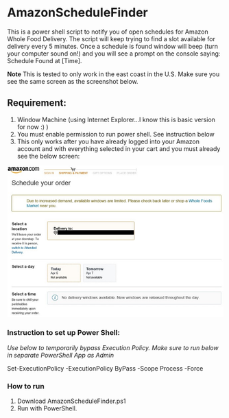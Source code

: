 # AmazonScheduleFinder
This is a power shell script to notify you of open schedules for Amazon Whole Food Delivery.  The script will keep trying to find a slot available for delivery every 5 minutes.  Once a schedule is found window will beep (turn your computer sound on!) and you will see a prompt on the console saying: Schedule Found at [Time].

**Note** This is tested to only work in the east coast in the U.S. Make sure you see the same screen as the screenshot below. 

## Requirement:
1. Window Machine (using Internet Explorer...I know this is basic version for now :) )
2. You must enable permission to run power shell.  See instruction below
3. This only works after you have already logged into your Amazon account and with everything selected in your cart and you must already see the below screen:

![alt tag](screen.jpg "Screen shot of check out")

### Instruction to set up Power Shell:
*Use below to temporarily bypass Execution Policy.  Make sure to run below in separate PowerShell App as Admin*

Set-ExecutionPolicy -ExecutionPolicy ByPass -Scope Process -Force
 
 
 ### How to run
  1. Download AmazonScheduleFinder.ps1
  2. Run with PowerShell.
